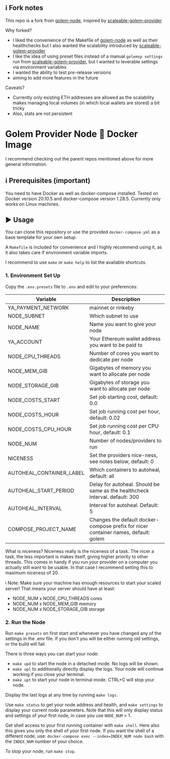 ## :information_source: Fork notes
This repo is a fork from [golem-node](https://github.com/alexandre-abrioux/golem-node), inspired by [scaleable-golem-provider](https://github.com/cryptobench/scaleable-golem-provider)

Why forked?
- I liked the convenience of the Makefile of [golem-node](https://github.com/alexandre-abrioux/golem-node) as well as their healthchecks but I also wanted the scalability introduced by [scaleable-golem-provider](https://github.com/cryptobench/scaleable-golem-provider)
- I like the idea of using preset files instead of a manual `golemsp settings` run from [scaleable-golem-provider](https://github.com/cryptobench/scaleable-golem-provider), but I wanted to leverable settings via environment variables
- I wanted the ability to test pre-release versions
- aiming to add more features in the future

Caveats?
- Currently only existing ETH addresses are allowed as the scalability makes managing local volumes (in which local wallets are stored) a bit tricky
- Also, stats are not persistent


#  Golem Provider Node :whale: Docker Image  
  
I recommend checking out the parent repos mentioned above for more general information.
  
## :information_source: Prerequisites (important)  
  
You need to have Docker as well as docker-compose installed.
Tested on Docker version 20.10.5 and docker-compose version 1.28.5.
Currently only works on Linux machines.
  
## :arrow_forward: Usage  
  
You can clone this repository or use the provided `docker-compose.yml` as a base template for your own setup.  
  
A `Makefile` is included for convenience and I highly recommend using it, as it also takes care if environment variable imports.
  
I recommend to use `make` or `make help` to list the available shortcuts.  
  
### 1. Environment Set Up  
  
Copy the `.env.presets` file to `.env` and edit to your preferences:

|Variable| Description |
|--|--|
| YA_PAYMENT_NETWORK 	    | mainnet or rinkeby                                                                       |
| NODE_SUBNET 			    | Which subnet to use                                                                      |
| NODE_NAME				    | Name you want to give your node                                                          |
| YA_ACCOUNT 			    | Your Ethereum wallet address you want to be paid to                                      |
| NODE_CPU_THREADS 		    | Number of cores you want to dedicate per node                                            |
| NODE_MEM_GIB 			    | Gigabytes of memory you want to allocate per node                                        |
| NODE_STORAGE_GIB 		    | Gigabytes of storage you want to allocate per node                                       |
| NODE_COSTS_START 		    | Set job starting cost, default: 0.0                                                      |
| NODE_COSTS_HOUR 		    | Set job running cost per hour, default: 0.02                                             |
| NODE_COSTS_CPU_HOUR 	    | Set job running cost per CPU hour, default: 0.1                                          |
| NODE_NUM 				    | Number of nodes/providers to run                                                         |
| NICENESS 				    | Set the providers nice-ness, see notes below, default: 0                                 |
| AUTOHEAL_CONTAINER_LABEL  | Which containers to autoheal, default: all                                               |
| AUTOHEAL_START_PERIOD     | Delay for autoheal. Should be same as the healthcheck interval. default: 300             |
| AUTOHEAL_INTERVAL         | Interval for autoheal. Default: 5                                                        |
| COMPOSE_PROJECT_NAME      | Changes the default docker-compose prefix for nicer container names, default: golem      |

What is niceness?
Niceness really is the niceness of a task. The nicer a task, the less important is makes itself, giving higher priority to other threads. This comes in handy if you run your provider on a computer you actually still want to be usable. In that case I recommend setting this to maximum niceness of 20.

:information_source: Note: Make sure your machine has enough resources to start your scaled server! That means your server should have at least:
- NODE_NUM x NODE_CPU_THREADS cores
- NODE_NUM x NODE_MEM_GIB memory
- NODE_NUM x NODE_STORAGE_GIB storage

### 2. Run the Node  

Run `make presets` on first start and whenever you have changed any of the settings in the .env file. 
If you don't you will be either running old settings, or the build will fail.

There is three ways you can start your node:
- `make upd` to start the node in a detached mode. No logs will be shown.
- `make upl` to additionally directly display the logs. Your node will continue working if you close your terminal.
- `make upt` to start your node in terminal mode. CTRL+C will stop your node.

Display the last logs at any time by running `make logs`.  
  
Use `make status` to get your node address and health, and `make settings` to display your current node parameters.  Note that this will only display status and settings of your first node, in case you use `NODE_NUM` > 1.
  
Get shell access to your first running container with `make shell`.  Here also this gives you only the shell of your first node. 
If you want the shell of a different node, use: `docker-compose exec --index=INDEX_NUM node bash` with the `INDEX_NUM` number of your choice.

To stop your node, run `make stop`.

